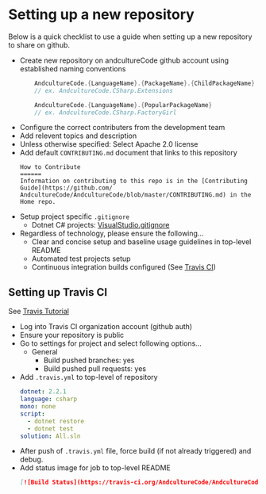 Setting up a new repository
======

Below is a quick checklist to use a guide when setting up a new repository to share on github.

* Create new repository on andcultureCode github account using established naming conventions
    ```csharp
        AndcultureCode.{LanguageName}.{PackageName}.{ChildPackageName}
        // ex. AndcultureCode.CSharp.Extensions

        AndcultureCode.{LanguageName}.{PopularPackageName}
        // ex. AndcultureCode.CSharp.FactoryGirl
    ```
* Configure the correct contributers from the development team
* Add relevent topics and description
* Unless otherwise specified: Select Apache 2.0 license
* Add default `CONTRIBUTING.md` document that links to this repository
    ```
    How to Contribute
    ======
    Information on contributing to this repo is in the [Contributing Guide](https://github.com/
    AndcultureCode/AndcultureCode/blob/master/CONTRIBUTING.md) in the Home repo.
    ```
* Setup project specific `.gitignore`
    * Dotnet C# projects: [VisualStudio.gitignore](https://github.com/github/gitignore/blob/master/VisualStudio.gitignore)
* Regardless of technology, please ensure the following...
    * Clear and concise setup and baseline usage guidelines in top-level README
    * Automated test projects setup
    * Continuous integration builds configured (See [Travis CI](https://travis-ci.org))


## Setting up Travis CI
See [Travis Tutorial](https://docs.travis-ci.com/user/tutorial/)

* Log into Travis CI organization account (github auth)
* Ensure your repository is public
* Go to settings for project and select following options...
    * General
        * Build pushed branches: yes
        * Build pushed pull requests: yes
* Add `.travis.yml` to top-level of repository
    ```yaml
    dotnet: 2.2.1
    language: csharp
    mono: none
    script:
      - dotnet restore
      - dotnet test
    solution: All.sln
    ```
* After push of `.travis.yml` file, force build (if not already triggered) and debug.
* Add status image for job to top-level README
    ```markdown
    [![Build Status](https://travis-ci.org/AndcultureCode/AndcultureCode.CSharp.Extensions.svg?branch=master)](https://travis-ci.org/AndcultureCode/AndcultureCode.CSharp.Extensions)
    ```
